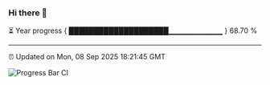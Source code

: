 ### Hi there 👋

⏳ Year progress { ████████████████████▁▁▁▁▁▁▁▁▁▁ } 68.70 %

---

⏰ Updated on Mon, 08 Sep 2025 18:21:45 GMT

![Progress Bar CI](https://github.com/liununu/liununu/workflows/Progress%20Bar%20CI/badge.svg)
